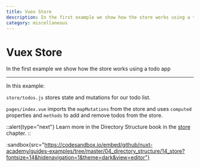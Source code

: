 ```yaml
---
title: Vuex Store
description: In the first example we show how the store works using a todo app
category: miscellaneous
---
```


# Vuex Store

In the first example we show how the store works using a todo app

---

In this example:

`store/todos.js` stores state and mutations for our todo list.

`pages/index.vue` imports the `mapMutations` from the store and uses `computed` properties and `methods` to add and remove todos from the store.

::alert{type="next"}
Learn more in the Directory Structure book in the [store](/docs/directory-structure/store) chapter.
::

:sandbox{src="https://codesandbox.io/embed/github/nuxt-academy/guides-examples/tree/master/04_directory_structure/14_store?fontsize=14&hidenavigation=1&theme=dark&view=editor"}
